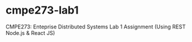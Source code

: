 # cmpe273-lab1
CMPE273: Enteprise Distributed Systems Lab 1 Assignment (Using REST Node.js &amp; React JS)
